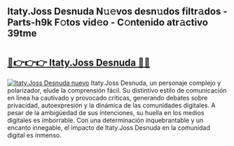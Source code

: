## Itaty.Joss Desnuda N𝚞𝚎vos desn𝚞dos filtr𝚊dos - Parts-h9k F𝚘tos vid𝚎o - C𝚘ntenido atr𝚊ctivo 39tme

# <h2><a href="http://mb1hdf.tromn.icu/?c=Itaty.Joss+Desnuda">🔗👉👉👉 Itaty.Joss Desnuda 🔗🔗</a></h2>

[![Itaty.Joss Desnuda nuevo](https://i.imgur.com/pEAQMta.gif)](http://mb1hdf.tromn.icu/?c=Itaty.Joss+Desnuda)
Itaty.Joss Desnuda, un personaje complejo y polarizador, elude la comprensión fácil. Su distintivo estilo de comunicación en línea ha cautivado y provocado críticas, generando debates sobre privacidad, autoexpresión y la dinámica de las comunidades digitales. A pesar de la ambigüedad de sus intenciones, su huella en los medios digitales es imborrable. Con una determinación inquebrantable y un encanto innegable, el impacto de Itaty.Joss Desnuda en la comunidad digital es inmenso.
